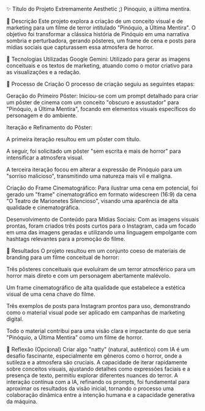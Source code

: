 ✨ Título do Projeto Extremamente Aesthetic ;)
Pinoquio, a última mentira.

📒 Descrição
Este projeto explora a criação de um conceito visual e de marketing para um filme de terror intitulado "Pinóquio, a Última Mentira". O objetivo foi transformar a clássica história de Pinóquio em uma narrativa sombria e perturbadora, gerando pôsteres, um frame de cena e posts para mídias sociais que capturassem essa atmosfera de horror.

🤖 Tecnologias Utilizadas
Google Gemini: Utilizado para gerar as imagens conceituais e os textos de marketing, atuando como o motor criativo para as visualizações e a redação.

🧐 Processo de Criação
O processo de criação seguiu as seguintes etapas:

Geração do Primeiro Pôster: Iniciou-se com um prompt detalhado para criar um pôster de cinema com um conceito "obscuro e assustador" para "Pinóquio, a Última Mentira", focando em elementos visuais específicos do personagem e do ambiente.

Iteração e Refinamento do Pôster:

A primeira iteração resultou em um pôster com título.

A seguir, foi solicitado um pôster "sem escrita e mais de horror" para intensificar a atmosfera visual.

A terceira iteração focou em alterar a expressão de Pinóquio para um "sorriso malicioso", transmitindo uma natureza mais vil e maligna.

Criação do Frame Cinematográfico: Para ilustrar uma cena em potencial, foi gerado um "frame" cinematográfico em formato widescreen (16:9) da cena "O Teatro de Marionetes Silencioso", visando uma aparência de alta qualidade e cinematográfica.

Desenvolvimento de Conteúdo para Mídias Sociais: Com as imagens visuais prontas, foram criados três posts curtos para o Instagram, cada um focado em uma das imagens geradas e utilizando uma linguagem empolgante com hashtags relevantes para a promoção do filme.

🚀 Resultados
O projeto resultou em um conjunto coeso de materiais de branding para um filme conceitual de horror:

Três pôsteres conceituais que evoluíram de um terror atmosférico para um horror mais direto e com um personagem abertamente malévolo.

Um frame cinematográfico de alta qualidade que estabelece a estética visual de uma cena chave do filme.

Três exemplos de posts para Instagram prontos para uso, demonstrando como o material visual pode ser aplicado em campanhas de marketing digital.

Todo o material contribui para uma visão clara e impactante do que seria "Pinóquio, a Última Mentira" como um filme de horror.

💭 Reflexão (Opcional)
Criar algo "natty" (natural, autêntico) com IA é um desafio fascinante, especialmente em gêneros como o horror, onde a sutileza e a atmosfera são cruciais. A capacidade de iterar rapidamente sobre conceitos visuais, ajustando detalhes como expressões faciais e a presença de texto, permitiu explorar diferentes nuances do terror. A interação contínua com a IA, refinando os prompts, foi fundamental para aproximar os resultados da visão inicial, tornando o processo uma colaboração dinâmica entre a intenção humana e a capacidade generativa da máquina.
